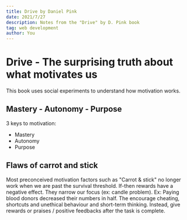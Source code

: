 ```yaml
---
title: Drive by Daniel Pink
date: 2021/7/27
description: Notes from the "Drive" by D. Pink book
tag: web development
author: You
---
```


# Drive - The surprising truth about what motivates us

This book uses social experiments to understand how motivation works.

## Mastery - Autonomy - Purpose

3 keys to motivation:

- Mastery
- Autonomy
- Purpose

## Flaws of carrot and stick

Most preconceived motivation factors such as "Carrot & stick" no longer work when we are past the survival threshold.
If-then rewards have a negative effect. They narrow our focus (ex: candle problem).
Ex: Paying blood donors decreased their numbers in half.
The encourage cheating, shortcuts and unethical behaviour and short-term thinking.
Instead, give rewards or praises / positive feedbacks after the task is complete.

